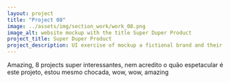 ```yaml
---
layout: project
title: "Project 08"
image: ../assets/img/section_work/work_08.png
image_alt: website mockup with the title Super Duper Product
project_title: Super Duper Product
project_description: UI exercise of mockup a fictional brand and their product with only one color.
---
```

Amazing, 8 projects super interessantes, nem acredito o quão espetacular é este projeto, estou mesmo chocada, wow, wow, amazing